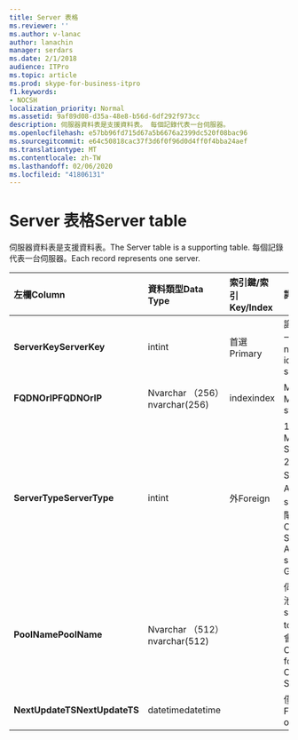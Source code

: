 ```yaml
---
title: Server 表格
ms.reviewer: ''
ms.author: v-lanac
author: lanachin
manager: serdars
ms.date: 2/1/2018
audience: ITPro
ms.topic: article
ms.prod: skype-for-business-itpro
f1.keywords:
- NOCSH
localization_priority: Normal
ms.assetid: 9af89d08-d35a-48e8-b56d-6df292f973cc
description: 伺服器資料表是支援資料表。 每個記錄代表一台伺服器。
ms.openlocfilehash: e57bb96fd715d67a5b6676a2399dc520f08bac96
ms.sourcegitcommit: e64c50818cac37f3d6f0f96d0d4ff0f4bba24aef
ms.translationtype: MT
ms.contentlocale: zh-TW
ms.lasthandoff: 02/06/2020
ms.locfileid: "41806131"
---
```

# <a name="server-table"></a><span data-ttu-id="7dbbf-104">Server 表格</span><span class="sxs-lookup"><span data-stu-id="7dbbf-104">Server table</span></span>
 
<span data-ttu-id="7dbbf-105">伺服器資料表是支援資料表。</span><span class="sxs-lookup"><span data-stu-id="7dbbf-105">The Server table is a supporting table.</span></span> <span data-ttu-id="7dbbf-106">每個記錄代表一台伺服器。</span><span class="sxs-lookup"><span data-stu-id="7dbbf-106">Each record represents one server.</span></span> 
  
|<span data-ttu-id="7dbbf-107">**左欄**</span><span class="sxs-lookup"><span data-stu-id="7dbbf-107">**Column**</span></span>|<span data-ttu-id="7dbbf-108">**資料類型**</span><span class="sxs-lookup"><span data-stu-id="7dbbf-108">**Data Type**</span></span>|<span data-ttu-id="7dbbf-109">**索引鍵/索引**</span><span class="sxs-lookup"><span data-stu-id="7dbbf-109">**Key/Index**</span></span>|<span data-ttu-id="7dbbf-110">**詳細資料**</span><span class="sxs-lookup"><span data-stu-id="7dbbf-110">**Details**</span></span>|
|:-----|:-----|:-----|:-----|
|<span data-ttu-id="7dbbf-111">**ServerKey**</span><span class="sxs-lookup"><span data-stu-id="7dbbf-111">**ServerKey**</span></span> <br/> |<span data-ttu-id="7dbbf-112">int</span><span class="sxs-lookup"><span data-stu-id="7dbbf-112">int</span></span>  <br/> |<span data-ttu-id="7dbbf-113">首選</span><span class="sxs-lookup"><span data-stu-id="7dbbf-113">Primary</span></span>  <br/> |<span data-ttu-id="7dbbf-114">識別伺服器的唯一號碼。</span><span class="sxs-lookup"><span data-stu-id="7dbbf-114">Unique number identifying the server.</span></span>  <br/> |
|<span data-ttu-id="7dbbf-115">**FQDNOrIP**</span><span class="sxs-lookup"><span data-stu-id="7dbbf-115">**FQDNOrIP**</span></span> <br/> |<span data-ttu-id="7dbbf-116">Nvarchar （256）</span><span class="sxs-lookup"><span data-stu-id="7dbbf-116">nvarchar(256)</span></span>  <br/> |<span data-ttu-id="7dbbf-117">index</span><span class="sxs-lookup"><span data-stu-id="7dbbf-117">index</span></span>  <br/> |<span data-ttu-id="7dbbf-118">MAC 位址字串。</span><span class="sxs-lookup"><span data-stu-id="7dbbf-118">MAC address string.</span></span>  <br/> |
|<span data-ttu-id="7dbbf-119">**ServerType**</span><span class="sxs-lookup"><span data-stu-id="7dbbf-119">**ServerType**</span></span> <br/> |<span data-ttu-id="7dbbf-120">int</span><span class="sxs-lookup"><span data-stu-id="7dbbf-120">int</span></span>  <br/> |<span data-ttu-id="7dbbf-121">外</span><span class="sxs-lookup"><span data-stu-id="7dbbf-121">Foreign</span></span>  <br/> |<span data-ttu-id="7dbbf-122">1：中繼伺服器</span><span class="sxs-lookup"><span data-stu-id="7dbbf-122">1: Mediation Server</span></span>  <br/> <span data-ttu-id="7dbbf-123">2： a/V 會議 Server16394： A/V 邊緣 service32769：閘道</span><span class="sxs-lookup"><span data-stu-id="7dbbf-123">2: A/V Conferencing Server16394: A/V Edge service32769: Gateway</span></span>  <br/> |
|<span data-ttu-id="7dbbf-124">**PoolName**</span><span class="sxs-lookup"><span data-stu-id="7dbbf-124">**PoolName**</span></span> <br/> |<span data-ttu-id="7dbbf-125">Nvarchar （512）</span><span class="sxs-lookup"><span data-stu-id="7dbbf-125">nvarchar(512)</span></span>  <br/> ||<span data-ttu-id="7dbbf-126">伺服器所屬的池。</span><span class="sxs-lookup"><span data-stu-id="7dbbf-126">Pool the server belongs to.</span></span> <span data-ttu-id="7dbbf-127">僅適用于 A/V 會議伺服器。</span><span class="sxs-lookup"><span data-stu-id="7dbbf-127">Only applicable for the A/V Conferencing Server.</span></span>  <br/> |
|<span data-ttu-id="7dbbf-128">**NextUpdateTS**</span><span class="sxs-lookup"><span data-stu-id="7dbbf-128">**NextUpdateTS**</span></span> <br/> |<span data-ttu-id="7dbbf-129">datetime</span><span class="sxs-lookup"><span data-stu-id="7dbbf-129">datetime</span></span>  <br/> ||<span data-ttu-id="7dbbf-130">僅供內部使用。</span><span class="sxs-lookup"><span data-stu-id="7dbbf-130">For internal use only.</span></span>  <br/> |
   

